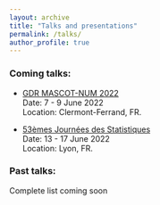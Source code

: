 ```yaml
---
layout: archive
title: "Talks and presentations"
permalink: /talks/
author_profile: true
---
```


### Coming talks:

 + [GDR MASCOT-NUM 2022](https://mascotnum2022.sciencesconf.org/)  
Date: 7 - 9 June 2022  
Location: Clermont-Ferrand, FR.


 + [53èmes Journées des Statistiques](https://jds22.sciencesconf.org/)  
Date: 13 - 17 June 2022  
Location: Lyon, FR.


### Past talks:

Complete list coming soon